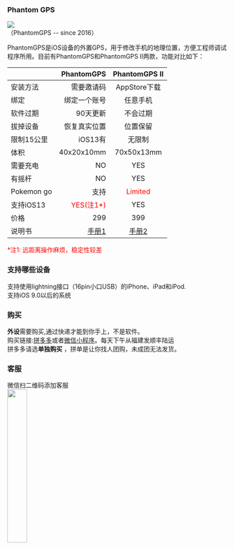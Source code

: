 ### Phantom GPS

<img src="http://phantomgps.com/assets/phantomgpsii.jpg"  ><br>
（PhantomGPS -- since 2016）

PhantomGPS是iOS设备的外置GPS，用于修改手机的地理位置，方便工程师调试程序所用。目前有PhantomGPS和PhantomGPS II两款，功能对比如下：<br>


|            | PhantomGPS  |  PhantomGPS II  |
| --------   | -----:     | :----: |
| 安装方法     | 需要邀请码  |   AppStore下载    |
| 绑定     | 绑定一个账号  |   任意手机    |
| 软件过期     | 90天更新      |   不会过期           |
| 拔掉设备     | 恢复真实位置    |   位置保留        |
|限制15公里 | iOS13有    |   无限制          |
| 体积        |    40x20x10mm      |   70x50x13mm        |
| 需要充电 |    NO      |   YES    |
| 有摇杆   |   NO       |   YES    |
| Pokemon go   |   支持       |   <font  color="red">Limited</font>    |
| 支持iOS13   |   <font  color="red">YES(注1*)</font>      |   YES    |
| 价格   |   299     |   399    |
| 说明书   |   [手册1](http://phantomgps.com/manual)      |   [手册2](http://phantomgps.com/pii_manual)    |

<font  color="red">*注1: 远距离操作麻烦，稳定性较差</font><br> 
### 支持哪些设备
支持使用lightning接口（16pin小口USB）的iPhone、iPad和iPod.<br>
支持iOS 9.0以后的系统<br>

### 购买
**外设**需要购买,通过快递才能到你手上，不是软件。<br>
购买链接:[拼多多](https://mobile.yangkeduo.com/mall_page.html?mall_id=728731193)或者[微信小程序](http://phantomgps.com/assets/gh_e91036b77b64_430.jpg)。每天下午从福建发顺丰陆运<br>
拼多多请选**单独购买** ，拼单是让你找人团购，未成团无法发货。

### 客服
微信扫二维码添加客服<br>
<img src="http://phantomgps.com/assets/wcqr.png" width="30%" ><br>



